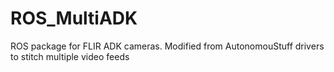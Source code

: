 # ROS_MultiADK
ROS package for FLIR ADK cameras. Modified from AutonomouStuff drivers to stitch multiple video feeds
